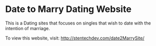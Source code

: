 # Date to Marry Dating Website
This is a Dating sites that focuses on singles that wish to date with the intention of marriage.

To view this website, visit: http://stentechdev.com/date2MarrySite/
